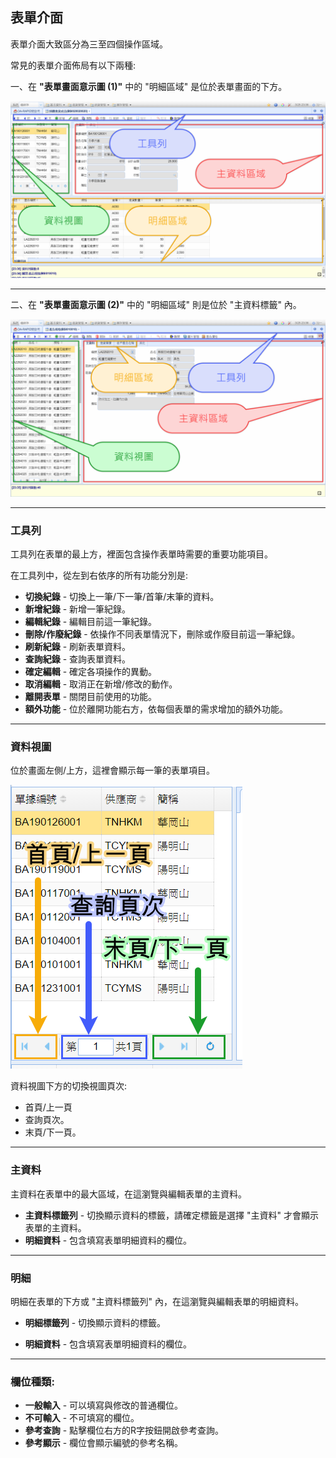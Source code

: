 ## 表單介面

表單介面大致區分為三至四個操作區域。

常見的表單介面佈局有以下兩種:

一、在 **"表單畫面意示圖 (1)"** 中的 "明細區域" 是位於表單畫面的下方。

![表單畫面意示圖 (1)▲](../assets/form1.png)

----

二、在 **"表單畫面意示圖 (2)"** 中的 "明細區域" 則是位於 "主資料標籤" 內。

![表單畫面意示圖 (2)▲](../assets/form2.png)

----

### 工具列

工具列在表單的最上方，裡面包含操作表單時需要的重要功能項目。

在工具列中，從左到右依序的所有功能分別是:

* **切換紀錄** - 切換上一筆/下一筆/首筆/末筆的資料。
* **新增紀錄** - 新增一筆紀錄。
* **編輯紀錄** - 編輯目前這一筆紀錄。
* **刪除/作廢紀錄** - 依操作不同表單情況下，刪除或作廢目前這一筆紀錄。
* **刷新紀錄** - 刷新表單資料。
* **查詢紀錄** - 查詢表單資料。
* **確定編輯** - 確定各項操作的異動。
* **取消編輯** - 取消正在新增/修改的動作。
* **離開表單** - 關閉目前使用的功能。
* **額外功能** - 位於離開功能右方，依每個表單的需求增加的額外功能。

----

### 資料視圖

位於畫面左側/上方，這裡會顯示每一筆的表單項目。

![資料視圖意示圖▲](../assets/form-view.png)

資料視圖下方的切換視圖頁次:

* 首頁/上一頁
* 查詢頁次。
* 末頁/下一頁。

----

### 主資料

主資料在表單中的最大區域，在這瀏覽與編輯表單的主資料。

* **主資料標籤列** - 切換顯示資料的標籤，請確定標籤是選擇 "主資料" 才會顯示表單的主資料。
* **明細資料** - 包含填寫表單明細資料的欄位。

----

### 明細

明細在表單的下方或 "主資料標籤列" 內，在這瀏覽與編輯表單的明細資料。

* **明細標籤列** - 切換顯示資料的標籤。

* **明細資料** - 包含填寫表單明細資料的欄位。

----

### 欄位種類:

* **一般輸入** - 可以填寫與修改的普通欄位。
* **不可輸入** - 不可填寫的欄位。
* **參考查詢** - 點擊欄位右方的R字按鈕開啟參考查詢。
* **參考顯示** - 欄位會顯示編號的參考名稱。